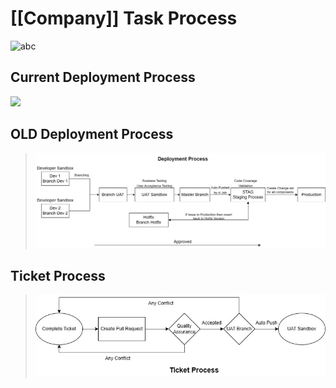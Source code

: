 # [[Company]] Task Process

![abc](../Archive/Attachment/abc.drawio)
## Current Deployment Process
![](../Archive/Attachment/Current%20Deployment%20Process.canvas)

## OLD Deployment Process
>![Deployment Process](../Archive/Attachment/Deployment%20Process.jpg)

## Ticket Process
>![Ticket Process](../Archive/Attachment/Ticket%20Process.jpg)